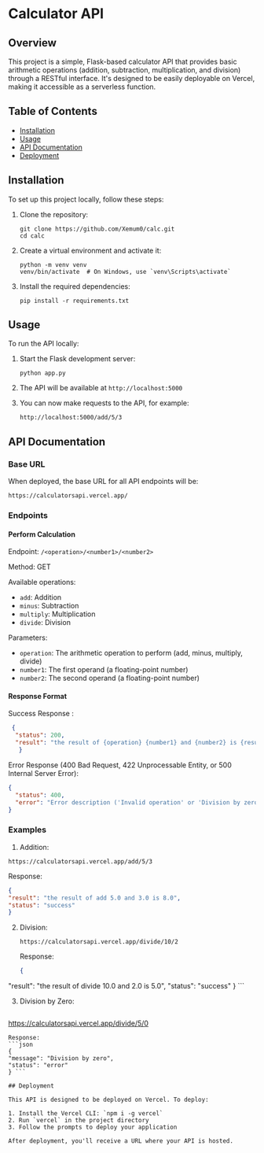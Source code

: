 # Calculator API

## Overview

This project is a simple, Flask-based calculator API that provides basic arithmetic operations (addition, subtraction, multiplication, and division) through a RESTful interface. It's designed to be easily deployable on Vercel, making it accessible as a serverless function.

## Table of Contents

- [Installation](#installation)
- [Usage](#usage)
- [API Documentation](#api-documentation)
- [Deployment](#deployment)


## Installation

To set up this project locally, follow these steps:

1. Clone the repository:
   ```
   git clone https://github.com/Xemum0/calc.git
   cd calc
   ```

2. Create a virtual environment and activate it:
   ```
   python -m venv venv
   venv/bin/activate  # On Windows, use `venv\Scripts\activate`
   ```

3. Install the required dependencies:
   ```
   pip install -r requirements.txt
   ```

## Usage

To run the API locally:

1. Start the Flask development server:
   ```
   python app.py
   ```

2. The API will be available at `http://localhost:5000`

3. You can now make requests to the API, for example:
   ```
   http://localhost:5000/add/5/3
   ```

## API Documentation

### Base URL

When deployed, the base URL for all API endpoints will be:

```
https://calculatorsapi.vercel.app/
```



### Endpoints

#### Perform Calculation

Endpoint: `/<operation>/<number1>/<number2>`

Method: GET

Available operations:
- `add`: Addition
- `minus`: Subtraction
- `multiply`: Multiplication
- `divide`: Division

Parameters:
- `operation`: The arithmetic operation to perform (add, minus, multiply, divide)
- `number1`: The first operand (a floating-point number)
- `number2`: The second operand (a floating-point number)

#### Response Format

Success Response :
```json
 {
  "status": 200,
  "result": "the result of {operation} {number1} and {number2} is {result}"
   }

```

Error Response (400 Bad Request, 422 Unprocessable Entity, or 500 Internal Server Error):
```json
{
  "status": 400,
  "error": "Error description ('Invalid operation' or 'Division by zero' or 'An unexpected error occurred')"
}
```

### Examples


 1. Addition:
   ```
   https://calculatorsapi.vercel.app/add/5/3
   ```
   Response:
   ```json
   {
  "result": "the result of add 5.0 and 3.0 is 8.0",
  "status": "success"
   }
   ```

2. Division:
   ```
   https://calculatorsapi.vercel.app/divide/10/2
   ```
   Response:
   ```json
   {
  "result": "the result of divide 10.0 and 2.0 is 5.0",
  "status": "success"
   } ```
   


3. Division by Zero:
   ```
  https://calculatorsapi.vercel.app/divide/5/0
   ```
   Response:
   ```json
   {
  "message": "Division by zero",
  "status": "error"
  } ```

## Deployment

This API is designed to be deployed on Vercel. To deploy:

1. Install the Vercel CLI: `npm i -g vercel`
2. Run `vercel` in the project directory
3. Follow the prompts to deploy your application

After deployment, you'll receive a URL where your API is hosted.




